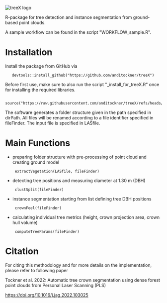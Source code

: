 ![treeX logo](https://github.com/user-attachments/assets/b8431b3a-b4d8-485d-a8d8-5ecd2548a17f)

R-package for tree detection and instance segmentation from ground-based point clouds. 

A sample workflow can be found in the script "WORKFLOW_sample.R". 

# Installation

Install the package from GitHub via

       devtools::install_github("https://github.com/anditockner/treeX")

Before first use, make sure to also run the script "_install_for_treeX.R" once for installing the required libraries. 

       source("https://raw.githubusercontent.com/anditockner/treeX/refs/heads/main/_install_for_treeX.R")



The software generates a folder structure given in the path specified in dirPath. 
All files will be renamed according to a file identifier specified in fileFinder. 
The input file is specified in LASfile. 


# Main Functions

* preparing folder structure with pre-processing of point cloud and creating ground model

       extractVegetation(LASfile, fileFinder)

* detecting tree positions and measuring diameter at 1.30 m (DBH)

       clustSplit(fileFinder)

* instance segmentation starting from list defining tree DBH positions

       crownFeel(fileFinder)

* calculating individual tree metrics (height, crown projection area, crown hull volume)

       computeTreeParams(fileFinder)



# Citation

For citing this methodology and for more details on the implementation, please refer to following paper

Tockner et al. 2022: Automatic tree crown segmentation using dense forest point clouds from Personal Laser Scanning (PLS)

https://doi.org/10.1016/j.jag.2022.103025
